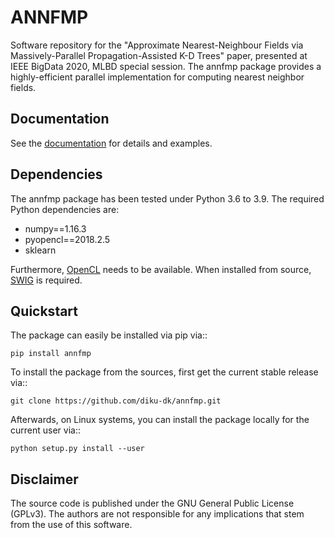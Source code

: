# ANNFMP

Software repository for the "Approximate Nearest-Neighbour Fields via Massively-Parallel Propagation-Assisted K-D Trees" paper, presented at IEEE BigData 2020, MLBD special session.
The annfmp package provides a highly-efficient parallel implementation for computing nearest neighbor fields.

## Documentation

See the [documentation](http://annfmp.readthedocs.org) for details and examples.

## Dependencies

The annfmp package has been tested under Python 3.6 to 3.9. The required Python dependencies are:

- numpy==1.16.3
- pyopencl==2018.2.5
- sklearn

Furthermore, [OpenCL](https://www.khronos.org/opencl) needs to be available.
When installed from source, [SWIG](http://www.swig.org/) is required.

## Quickstart

The package can easily be installed via pip via::

  `pip install annfmp`

To install the package from the sources, first get the current stable release via::

  `git clone https://github.com/diku-dk/annfmp.git`

Afterwards, on Linux systems, you can install the package locally for the current user via::

  `python setup.py install --user`

## Disclaimer

The source code is published under the GNU General Public License (GPLv3). The authors are not responsible for any implications that stem from the use of this software.
